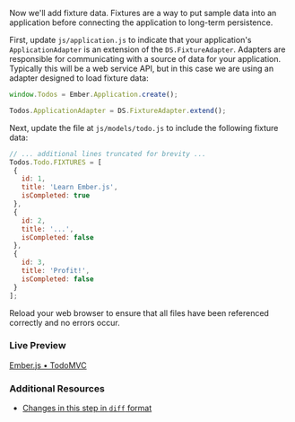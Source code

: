 Now we'll add fixture data. Fixtures are a way to put sample data into an application before connecting the application to long-term persistence.

First, update `js/application.js` to indicate that your application's `ApplicationAdapter`
is an extension of the `DS.FixtureAdapter`. Adapters are responsible for communicating with a source of data for your application. Typically this will be a web service API, but in this case we are using an adapter designed to load fixture data:

```javascript
window.Todos = Ember.Application.create();

Todos.ApplicationAdapter = DS.FixtureAdapter.extend();
```


Next, update the file at `js/models/todo.js` to include the following fixture data:

```javascript
// ... additional lines truncated for brevity ...
Todos.Todo.FIXTURES = [
 {
   id: 1,
   title: 'Learn Ember.js',
   isCompleted: true
 },
 {
   id: 2,
   title: '...',
   isCompleted: false
 },
 {
   id: 3,
   title: 'Profit!',
   isCompleted: false
 }
];
```

Reload your web browser to ensure that all files have been referenced correctly and no errors occur.

### Live Preview
<a class="jsbin-embed" href="http://jsbin.com/Ovuw/1/embed?live">Ember.js • TodoMVC</a><script src="https://static.jsbin.com/js/embed.js"></script>

### Additional Resources

  * [Changes in this step in `diff` format](https://github.com/emberjs/quickstart-code-sample/commit/a586fc9de92cad626ea816e9bb29445525678098)
